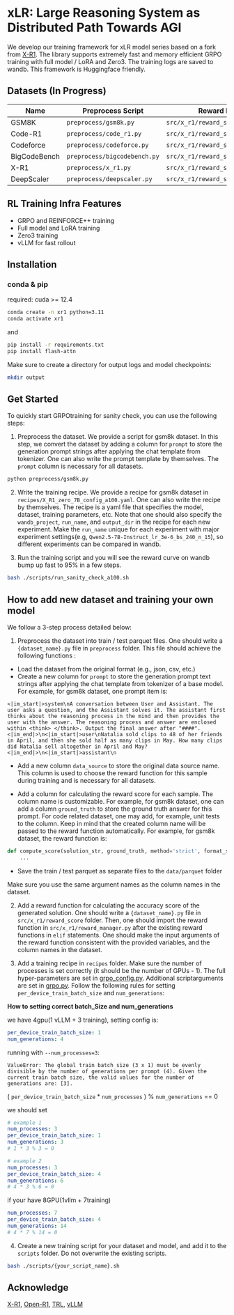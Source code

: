 # xLR: Large Reasoning System as Distributed Path Towards AGI

We develop our training framework for xLR model series based on a fork from [X-R1](https://github.com/dhcode-cpp/X-R1/tree/main/src/x_r1). The library supports extremely fast and memory efficient GRPO training with full model / LoRA and Zero3. The training logs are saved to wandb. This framework is Huggingface friendly.

## Datasets (In Progress)

| Name         | Preprocess Script            | Reward Function                      | Domain | Link                                                                                                                                           |
|--------------|------------------------------|--------------------------------------|--------|------------------------------------------------------------------------------------------------------------------------------------------------|
| GSM8K        | `preprocess/gsm8k.py`        | `src/x_r1/reward_score/gsm8k`        | Math   | [Link](https://huggingface.co/datasets/gsm8k)                                                                                                  |
| Code-R1      | `preprocess/code_r1.py`      | `src/x_r1/reward_score/code_r1`      | Code   | [Link](https://github.com/ganler/code-r1)                                                                                                      |
| Codeforce    | `preprocess/codeforce.py`    | `src/x_r1/reward_score/codeforce`    | Code   | [Link](https://huggingface.co/datasets/evanellis/evanellis_Codeforces-Python-Submissions_correct_with_h_a_k_prob_0.5_with_null_and_rejected_f) |
| BigCodeBench | `preprocess/bigcodebench.py` | `src/x_r1/reward_score/bigcodebench` | Code   | [Link](https://huggingface.co/datasets/bigcode/bigcode-bench)                                                                                  |
| X-R1         | `preprocess/x_r1.py`         | `src/x_r1/reward_score/x_r1`         | Math   | [Link](https://github.com/dhcode-cpp/X-R1/tree/main)                                                                                           |
| DeepScaler   | `preprocess/deepscaler.py`   | `src/x_r1/reward_score/deepscaler`   | Math   | [Link](https://huggingface.co/datasets/agentica-org/DeepScaleR-Preview-Dataset)                                                                |

## RL Training Infra Features

- GRPO and REINFORCE++ training
- Full model and LoRA training
- Zero3 training
- vLLM for fast rollout

## Installation

### conda & pip

required: cuda >= 12.4

```bash
conda create -n xr1 python=3.11
conda activate xr1
```

and

```bash
pip install -r requirements.txt
pip install flash-attn
```

Make sure to create a directory for output logs and model checkpoints:

```bash
mkdir output
```

## Get Started

To quickly start GRPOtraining for sanity check, you can use the following steps:

1. Preprocess the dataset. We provide a script for gsm8k dataset. In this step, we convert the dataset by adding a column for `prompt` to store the generation prompt strings after applying the chat template from tokenizer. One can also write the prompt template by themselves. The `prompt` column is necessary for all datasets.

```bash
python preprocess/gsm8k.py
```

2. Write the training recipe. We provide a recipe for gsm8k dataset in `recipes/X_R1_zero_7B_config_a100.yaml`. One can also write the recipe by themselves. The recipe is a yaml file that specifies the model, dataset, training parameters, etc. Note that one should also specify the `wandb_project`, `run_name`, and `output_dir` in the recipe for each new experiment. Make the `run_name` unique for each experiment with major experiment settings(e.g, `Qwen2.5-7B-Instruct_lr_3e-6_bs_240_n_15`), so different experiments can be compared in wandb. 


3. Run the training script and you will see the reward curve on wandb bump up fast to 95% in a few steps.

```bash
bash ./scripts/run_sanity_check_a100.sh
```

## How to add new dataset and training your own model

We follow a 3-step process detailed below:

1. Preprocess the dataset into train / test parquet files. One should write a `{dataset_name}.py` file in `preprocess` folder. This file should achieve the following functions	:

- Load the dataset from the original format (e.g., json, csv, etc.)
- Create a new column for `prompt` to store the generation prompt text strings after applying the chat template from tokenizer of a base model. For example, for gsm8k dataset, one prompt item is:

```
<|im_start|>system\nA conversation between User and Assistant. The user asks a question, and the Assistant solves it. The assistant first thinks about the reasoning process in the mind and then provides the user with the answer. The reasoning process and answer are enclosed within <think> </think>. Output the final answer after "####".<|im_end|>\n<|im_start|>user\nNatalia sold clips to 48 of her friends in April, and then she sold half as many clips in May. How many clips did Natalia sell altogether in April and May?<|im_end|>\n<|im_start|>assistant\n
```
- Add a new column `data_source` to store the original data source name. This column is used to choose the reward function for this sample during training and is necessary for all datasets.

- Add a column for calculating the reward score for each sample. The column name is customizable. For example, for gsm8k dataset, one can add a column `ground_truth` to store the ground truth answer for this prompt. For code related dataset, one may add, for example, unit tests to the column. Keep in mind that the created column name will be passed to the reward function automatically. For example, for gsm8k dataset, the reward function is:

```python
def compute_score(solution_str, ground_truth, method='strict', format_score=0., score=1.):
	...
```
- Save the train / test parquet as separate files to the `data/parquet` folder

Make sure you use the same argument names as the column names in the dataset.

2. Add a reward function for calculating the accuracy score of the generated solution. One should write a `{dataset_name}.py` file in `src/x_r1/reward_score` folder. Then, one should import the reward function in `src/x_r1/reward_manager.py` after the existing reward functions in `elif` statements. One should make the input arguments of the reward function consistent with the provided variables, and the column names in the dataset.

3. Add a training recipe in `recipes` folder. Make sure the number of processes is set correctly (it should be the number of GPUs - 1). The full hyper-parameters are set in [grpo_config.py](https://github.com/huggingface/trl/blob/main/trl/trainer/grpo_config.py). Additional scriptarguments are set in [grpo.py](src/x_r1/grpo.py). Follow the following rules for setting `per_device_train_batch_size` and `num_generations`:

**How to setting correct batch_Size and num_generations**

we have 4gpu(1 vLLM + 3 training), setting config is:

```yaml
per_device_train_batch_size: 1
num_generations: 4
```

running with `--num_processes=3`: 

```text
ValueError: The global train batch size (3 x 1) must be evenly divisible by the number of generations per prompt (4). Given the current train batch size, the valid values for the number of generations are: [3].
```


( `per_device_train_batch_size` * `num_processes` ) % `num_generations` == 0


we should set

```yaml
# example 1
num_processes: 3
per_device_train_batch_size: 1
num_generations: 3
# 1 * 3 % 3 = 0

# example 2
num_processes: 3
per_device_train_batch_size: 4
num_generations: 6
# 4 * 3 % 6 = 0
```

if your have 8GPU(1vllm + 7training)

```yaml
num_processes: 7
per_device_train_batch_size: 4
num_generations: 14
# 4 * 7 % 14 = 0
```

4. Create a new training script for your dataset and model, and add it to the `scripts` folder. Do not overwrite the existing scripts.

```bash
bash ./scripts/{your_script_name}.sh
```

## Acknowledge

[X-R1](https://github.com/dhcode-cpp/X-R1/tree/main/src/x_r1), [Open-R1](https://github.com/huggingface/open-r1), [TRL](https://github.com/huggingface/trl), [vLLM](https://github.com/vllm-project/vllm)

